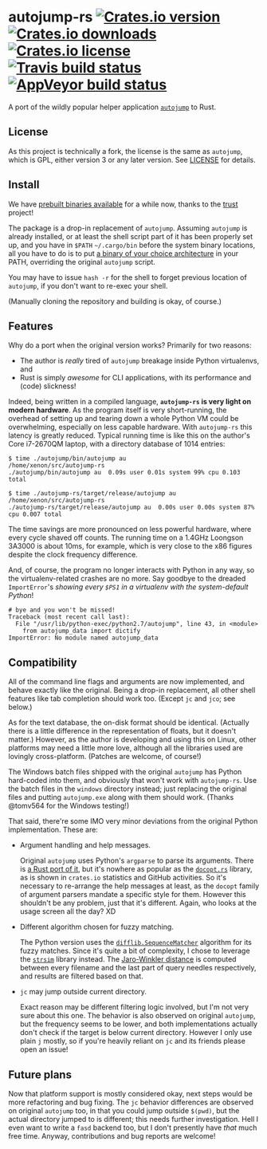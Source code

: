 # autojump-rs  [![Crates.io version](https://img.shields.io/crates/v/autojump.svg)][cratesio] [![Crates.io downloads](https://img.shields.io/crates/dv/autojump.svg)][cratesio] [![Crates.io license](https://img.shields.io/crates/l/autojump.svg)](LICENSE) [![Travis build status](https://img.shields.io/travis/xen0n/autojump-rs/develop.svg?label=travis)][travis] [![AppVeyor build status](https://img.shields.io/appveyor/ci/xen0n/autojump-rs/develop.svg?logo=appveyor)][appveyor]

A port of the wildly popular helper application [`autojump`][aj] to Rust.

[aj]: https://github.com/wting/autojump
[cratesio]: https://crates.io/crates/autojump
[travis]: https://travis-ci.org/xen0n/autojump-rs
[appveyor]: https://ci.appveyor.com/project/xen0n/autojump-rs


## License

As this project is technically a fork, the license is the same as `autojump`,
which is GPL, either version 3 or any later version. See [LICENSE](LICENSE)
for details.


## Install

We have [prebuilt binaries available][releases] for a while now, thanks to
the [trust] project!

The package is a drop-in replacement of `autojump`. Assuming `autojump` is
already installed, or at least the shell script part of it has been properly
set up, and you have in `$PATH` `~/.cargo/bin` before the system binary
locations, all you have to do is to put [a binary of your choice architecture][releases]
in your PATH, overriding the original `autojump` script.

You may have to issue `hash -r` for the shell to forget previous
location of `autojump`, if you don't want to re-exec your shell.

(Manually cloning the repository and building is okay, of course.)

[releases]: https://github.com/xen0n/autojump-rs/releases
[trust]: https://github.com/japaric/trust


## Features

Why do a port when the original version works? Primarily for two reasons:

* The author is *really* tired of `autojump` breakage inside Python virtualenvs, and
* Rust is simply *awesome* for CLI applications, with its performance and (code) slickness!

Indeed, being written in a compiled language, **`autojump-rs` is very light on
modern hardware**. As the program itself is very short-running, the overhead of
setting up and tearing down a whole Python VM could be overwhelming,
especially on less capable hardware. With `autojump-rs` this latency is
greatly reduced. Typical running time is like this on the author's Core
i7-2670QM laptop, with a directory database of 1014 entries:

```
$ time ./autojump/bin/autojump au
/home/xenon/src/autojump-rs
./autojump/bin/autojump au  0.09s user 0.01s system 99% cpu 0.103 total

$ time ./autojump-rs/target/release/autojump au
/home/xenon/src/autojump-rs
./autojump-rs/target/release/autojump au  0.00s user 0.00s system 87% cpu 0.007 total
```

The time savings are more pronounced on less powerful hardware, where every
cycle shaved off counts. The running time on a 1.4GHz Loongson 3A3000 is
about 10ms, for example, which is very close to the x86 figures despite the
clock frequency difference.

And, of course, the program no longer interacts with Python in any way, so the
virtualenv-related crashes are no more. Say goodbye to the dreaded
`ImportError`'s *showing every `$PS1` in a virtualenv with the system-default
Python*!

```
# bye and you won't be missed!
Traceback (most recent call last):
  File "/usr/lib/python-exec/python2.7/autojump", line 43, in <module>
    from autojump_data import dictify
ImportError: No module named autojump_data
```


## Compatibility

All of the command line flags and arguments are now implemented, and behave
exactly like the original. Being a drop-in replacement, all other shell
features like tab completion should work too. (Except `jc` and `jco`; see
below.)

As for the text database, the on-disk format should be identical. (Actually
there is a little difference in the representation of floats, but it doesn't
matter.) However, as the author is developing and using this on Linux, other
platforms may need a little more love, although all the libraries used are
lovingly cross-platform. (Patches are welcome, of course!)

The Windows batch files shipped with the original `autojump` has Python
hard-coded into them, and obviously that won't work with `autojump-rs`.
Use the batch files in the `windows` directory instead; just replacing the
original files and putting `autojump.exe` along with them should work.
(Thanks @tomv564 for the Windows testing!)

That said, there're some IMO very minor deviations from the original Python
implementation. These are:

*   Argument handling and help messages.

    Original `autojump` uses Python's `argparse` to parse its arguments. There
    is [a Rust port of it][rust-argparse], but it's nowhere as popular as the
    [`docopt.rs`][docopt.rs] library, as is shown in `crates.io` statistics
    and GitHub activities. So it's necessary to re-arrange the help messages
    at least, as the `docopt` family of argument parsers mandate a specific
    style for them. However this shouldn't be any problem, just that it's
    different. Again, who looks at the usage screen all the day? XD

*   Different algorithm chosen for fuzzy matching.

    The Python version uses the [`difflib.SequenceMatcher`][difflib] algorithm
    for its fuzzy matches. Since it's quite a bit of complexity, I chose to
    leverage the [`strsim`][strsim-rs] library instead. The [Jaro-Winkler
    distance][jaro] is computed between every filename and the last part of
    query needles respectively, and results are filtered based on that.

*   `jc` may jump outside current directory.

    Exact reason may be different filtering logic involved, but I'm not very
    sure about this one. The behavior is also observed on original `autojump`,
    but the frequency seems to be lower, and both implementations actually
    don't check if the target is below current directory. However I only use
    plain `j` mostly, so if you're heavily reliant on `jc` and its friends
    please open an issue!


[rust-argparse]: https://github.com/tailhook/rust-argparse
[docopt.rs]: https://github.com/docopt/docopt.rs
[difflib]: https://docs.python.org/3.5/library/difflib.html
[strsim-rs]: https://github.com/dguo/strsim-rs
[jaro]: https://en.wikipedia.org/wiki/Jaro%E2%80%93Winkler_distance


## Future plans

Now that platform support is mostly considered okay, next steps would be
more refactoring and bug fixing. The `jc` behavior differences are observed
on original `autojump` too, in that you could jump outside `$(pwd)`, but the
actual directory jumped to is different; this needs further investigation.
Hell I even want to write a `fasd` backend too, but I don't presently have
*that* much free time. Anyway, contributions and bug reports are welcome!


<!-- vim:set ai et ts=4 sw=4 sts=4 fenc=utf-8: -->
